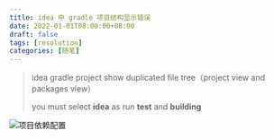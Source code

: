 ```yaml
---
title: idea 中 gradle 项目结构显示错误
date: 2022-01-01T08:00:00+08:00
draft: false
tags: [resolution]
categories: [随笔]
---
```


> idea gradle project show duplicated file tree（project view and packages view）
> 
> you must select **idea** as run **test** and **building**

![项目依赖配置](https://ooooo-notes.ooooo-youwillsee.com/static/images/idea-gradle-show-duplicated-file-tree.png "idea 
gradle 项目结构显示错误")

